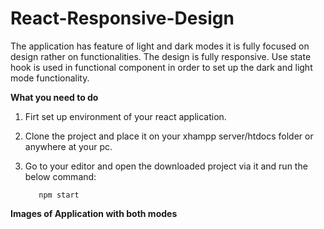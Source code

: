 # React-Responsive-Design

The application has feature of light and dark modes it is fully focused on design rather on functionalities. The design is fully responsive.
Use state hook is used in functional component in order to set up the dark and light mode functionality.

**What you need to do**

1. Firt set up environment of your react application. 
2. Clone the project and place it on your xhampp server/htdocs folder or anywhere at your pc.
3. Go to your editor and open the downloaded project via it and run the below command:
                                                                        
          npm start



**Images of Application with both modes**
